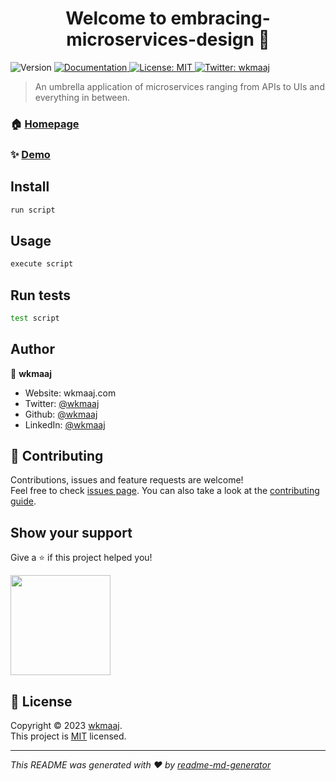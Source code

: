<h1 align="center">Welcome to embracing-microservices-design 👋</h1>
<p>
  <img alt="Version" src="https://img.shields.io/badge/version-0.0.1--SNAPSHOT-blue.svg?cacheSeconds=2592000" />
  <a href="https://github.com/wkmaaj/embracing-microservices-design" target="_blank">
    <img alt="Documentation" src="https://img.shields.io/badge/documentation-yes-brightgreen.svg" />
  </a>
  <a href="https://www.mit.edu/~amini/LICENSE.md" target="_blank">
    <img alt="License: MIT" src="https://img.shields.io/badge/License-MIT-yellow.svg" />
  </a>
  <a href="https://twitter.com/wkmaaj" target="_blank">
    <img alt="Twitter: wkmaaj" src="https://img.shields.io/twitter/follow/wkmaaj.svg?style=social" />
  </a>
</p>

> An umbrella application of microservices ranging from APIs to UIs and everything in between.

### 🏠 [Homepage](https://github.com/wkmaaj/embracing-microservices-design)

### ✨ [Demo](https://github.com/wkmaaj/embracing-microservices-design)

## Install

```sh
run script
```

## Usage

```sh
execute script
```

## Run tests

```sh
test script
```

## Author

👤 **wkmaaj**

* Website: wkmaaj.com
* Twitter: [@wkmaaj](https://twitter.com/wkmaaj)
* Github: [@wkmaaj](https://github.com/wkmaaj)
* LinkedIn: [@wkmaaj](https://linkedin.com/in/wkmaaj)

## 🤝 Contributing

Contributions, issues and feature requests are welcome!<br />Feel free to check [issues page](wkmaaj). You can also take a look at the [contributing guide](wkmaaj).

## Show your support

Give a ⭐️ if this project helped you!

<a href="https://www.patreon.com/wkmaaj">
  <img src="https://c5.patreon.com/external/logo/become_a_patron_button@2x.png" width="160">
</a>

## 📝 License

Copyright © 2023 [wkmaaj](https://github.com/wkmaaj).<br />
This project is [MIT](https://www.mit.edu/~amini/LICENSE.md) licensed.

***
_This README was generated with ❤️ by [readme-md-generator](https://github.com/kefranabg/readme-md-generator)_